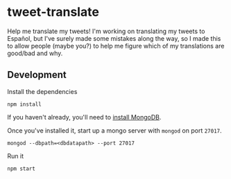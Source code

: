 # tweet-translate

Help me translate my tweets! I'm working on translating my
tweets to Español, but I've surely made some mistakes along the
way, so I made this to allow people (maybe you?) to help me figure
which of my translations are good/bad and why.

## Development

Install the dependencies

```
npm install
```

If you haven't already, you'll need to [install
MongoDB](https://docs.mongodb.com/v3.2/administration/install-community/).

Once you've installed it, start up a mongo server with `mongod` on port `27017`.

```
mongod --dbpath=<dbdatapath> --port 27017
```

Run it

```
npm start
```
